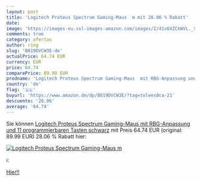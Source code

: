 ```yaml
---
layout: post
title: 'Logitech Proteus Spectrum Gaming-Maus  m mit 28.06 % Rabatt'
date: 
image: 'https://images-eu.ssl-images-amazon.com/images/I/41s6XZCkWVL._SL200_.jpg'
comments: true
category: ofertas
author: ring
slug: 'B019DVCW3E-de'
actualPrice: 64.74 EUR
currency: EUR
price: 64.74
comparePrice: 89.99 EUR
prodname: 'Logitech Proteus Spectrum Gaming-Maus  mit RBG-Anpassung und 11 programmierbaren Tasten  schwarz'
country: 'de'
flag: '🇩🇪'
buyurl: 'https://www.amazon.de/dp/B019DVCW3E/?tag=tolees0ca-21'
descuento: '28.06'
average: '64.74'
---
```


Sie können [Logitech Proteus Spectrum Gaming-Maus  mit RBG-Anpassung und 11 programmierbaren Tasten  schwarz](https://www.amazon.de/dp/B019DVCW3E/?tag=tolees0ca-21) mit Preis 64.74 EUR (original: 89.99 EUR) 28.06 % Rabatt hier:

[![Logitech Proteus Spectrum Gaming-Maus  m](https://images-eu.ssl-images-amazon.com/images/I/41s6XZCkWVL._SL200_.jpg)](https://www.amazon.de/dp/B019DVCW3E/?tag=tolees0ca-21)

ℹ️:


[Hier!!](https://www.amazon.de/dp/B019DVCW3E/?tag=tolees0ca-21)
